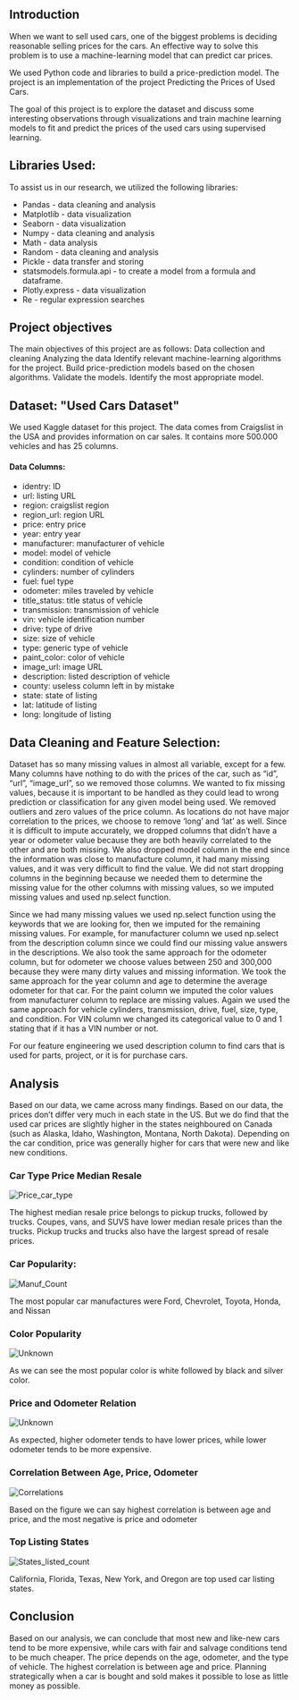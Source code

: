 ## Introduction

When we want to sell used cars, one of the biggest problems is deciding reasonable selling prices for the cars. An effective way to solve this problem is to use a machine-learning model that can predict car prices.

We used Python code and libraries to build a price-prediction model. The project is an implementation of the project Predicting the Prices of Used Cars.

The goal of this project is to explore the dataset and discuss some interesting observations through visualizations and train machine learning models to fit and predict the prices of the used cars using supervised learning.


## Libraries Used:

To assist us in our research, we utilized the following libraries:

- Pandas - data cleaning and analysis
- Matplotlib - data visualization
- Seaborn - data visualization
- Numpy - data cleaning and analysis
- Math - data analysis
- Random - data cleaning and analysis
- Pickle - data transfer and storing
- statsmodels.formula.api - to create a model from a formula and dataframe.  
- Plotly.express - data visualization
- Re - regular expression searches


## Project objectives

The main objectives of this project are as follows:
Data collection and cleaning
Analyzing the data
Identify relevant machine-learning algorithms for the project.
Build price-prediction models based on the chosen algorithms.
Validate the models.
Identify the most appropriate model.

## Dataset: "Used Cars Dataset"

We used Kaggle dataset for this project. The data comes from Craigslist in the USA and provides information on car sales. It contains more 500.000 vehicles and has 25 columns.

#### Data Columns:

- identry: ID
- url: listing URL
- region: craigslist region
- region_url: region URL
- price: entry price
- year: entry year
- manufacturer: manufacturer of vehicle
- model: model of vehicle
- condition: condition of vehicle
- cylinders: number of cylinders
- fuel: fuel type
- odometer: miles traveled by vehicle
- title_status: title status of vehicle
- transmission: transmission of vehicle
- vin: vehicle identification number
- drive: type of drive
- size: size of vehicle
- type: generic type of vehicle
- paint_color: color of vehicle
- image_url: image URL
- description: listed description of vehicle
- county: useless column left in by mistake
- state: state of listing
- lat: latitude of listing
- long: longitude of listing

## Data Cleaning and Feature Selection:

Dataset has so many missing values in almost all variable, except for a few. Many columns have nothing to do with the prices of the car, such as “id”, “url”, “image_url”, so we removed those columns. We wanted to fix missing values, because it is important to be handled as they could lead to wrong prediction or classification for any given model being used. We removed outliers and zero values of the price column. As locations do not have major correlation to the prices, we choose to remove ‘long’ and ‘lat’ as well. Since it is difficult to impute accurately, we dropped columns that didn’t have a year or odometer value because they are both heavily correlated to the other and are both missing. We also dropped model column in the end since the information was close to manufacture column, it had many missing values, and it was very difficult to find the value. We did not start dropping columns in the beginning because we needed them to determine the missing value for the other columns with missing values, so we imputed missing values and used np.select function.

Since we had many missing values we used np.select function using the keywords that we are looking for, then we imputed for the remaining missing values. For example, for manufacturer column we used np.select from the description column since we could find our missing value answers in the descriptions. We also took the same approach for the odometer column, but for odometer we choose values between 250 and 300,000 because they were many dirty values and missing information. We took the same approach for the year column and age to determine the average odometer for that car. For the paint column we imputed the color values from manufacturer column to replace are missing values. Again we used the same approach for vehicle cylinders, transmission, drive, fuel, size, type, and condition. For VIN column we changed its categorical value to 0 and 1 stating that if it has a VIN number or not.

For our feature engineering we used description column to find cars that is used for parts, project, or it is for purchase cars.

## Analysis

Based on our data, we came across many findings. Based on our data, the prices don’t differ very much in each state in the US. But we do find that the used car prices are slightly higher in the states neighboured on Canada (such as Alaska, Idaho, Washington, Montana, North Dakota). Depending on the car condition, price was generally higher for cars that were new and like new conditions.

### Car Type Price Median Resale 

![Price_car_type](https://user-images.githubusercontent.com/62824675/93013192-f6851500-f55a-11ea-92e0-a673f413bc50.png)

The highest median resale price belongs to pickup trucks, followed by trucks. Coupes, vans, and SUVS have lower median resale prices than the trucks. Pickup trucks and trucks also have the largest spread of resale prices.

### Car Popularity:

![Manuf_Count](https://user-images.githubusercontent.com/62824675/93013496-e28ee280-f55d-11ea-906f-60abffff093c.png)

The most popular car manufactures were Ford, Chevrolet, Toyota, Honda, and Nissan


### Color Popularity 

![Unknown](https://user-images.githubusercontent.com/62824675/93013502-f76b7600-f55d-11ea-985b-4d54274b594b.png)

As we can see the most popular color is white followed by black and silver color. 

### Price and Odometer Relation

![Unknown](https://user-images.githubusercontent.com/62824675/93014259-7ebbe800-f564-11ea-9bdf-b35ca6b4765a.png)

As expected, higher odometer tends to have lower prices, while lower odometer tends to be more expensive.

### Correlation Between Age, Price, Odometer

![Correlations](https://user-images.githubusercontent.com/62824675/93015033-bc237400-f56a-11ea-98d2-4d418c86bf6a.png)

Based on the figure we can say highest correlation is between age and price, and the most negative is price and odometer

### Top Listing States

![States_listed_count ](https://user-images.githubusercontent.com/62824675/93015037-c6457280-f56a-11ea-95a1-2ad125cef373.png)

California, Florida, Texas, New York, and Oregon are top used car listing states. 

## Conclusion

Based on our analysis, we can conclude that most new and like-new cars tend to be more expensive, while cars with fair and salvage conditions tend to be much cheaper. The price depends on the age, odometer, and the type of vehicle. The highest correlation is between age and price. Planning strategically when a car is bought and sold makes it possible to lose as little money as possible.


